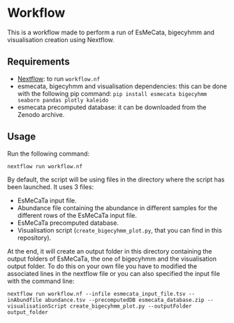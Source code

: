 # Workflow

This is a workflow made to perform a run of EsMeCata, bigecyhmm and visualisation creation using Nextflow.

## Requirements

- [Nextflow](https://www.nextflow.io/docs/latest/install.html): to run `workflow.nf`
- esmecata, bigecyhmm and visualisation dependencies: this can be done with the following pip command: `pip install esmecata bigecyhmm seaborn pandas plotly kaleido`
- esmecata precomputed database: it can be downloaded from the Zenodo archive.

## Usage

Run the following command:

`nextflow run workflow.nf`

By default, the script will be using files in the directory where the script has been launched. It uses 3 files:
- EsMeCaTa input file.
- Abundance file containing the abundance in different samples for the different rows of the EsMeCaTa input file.
- EsMeCaTa precomputed database.
- Visualisation script (`create_bigecyhmm_plot.py`, that you can find in this repository).

At the end, it will create an output folder in this directory containing the output folders of EsMeCaTa, the one of bigecyhmm and the visualisation output folder.
To do this on your own file you have to modified the associated lines in the nextflow file or you can also specified the input file with the command line:

`nextflow run workflow.nf --infile esmecata_input_file.tsv --inAbundfile abundance.tsv --precomputedDB esmecata_database.zip --visualisationScript create_bigecyhmm_plot.py --outputFolder output_folder`

